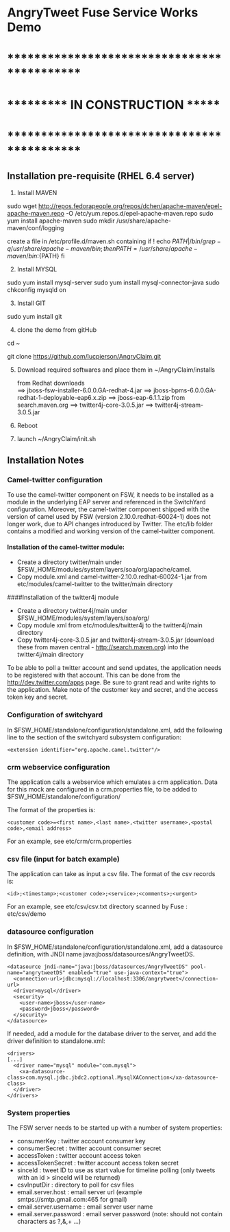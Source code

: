 AngryTweet Fuse Service Works Demo
==================================

# *******************************************
# ********* IN CONSTRUCTION             *****
# *******************************************

Installation pre-requisite (RHEL 6.4 server)
--------------------------------------------

1) Install MAVEN

sudo wget http://repos.fedorapeople.org/repos/dchen/apache-maven/epel-apache-maven.repo -O /etc/yum.repos.d/epel-apache-maven.repo
sudo yum install apache-maven
sudo mkdir /usr/share/apache-maven/conf/logging

create a file in /etc/profile.d/maven.sh containing
if ! echo ${PATH} | /bin/grep -q /usr/share/apache-maven/bin ; 
then
    PATH=/usr/share/apache-maven/bin:${PATH}
fi 

2) Install MYSQL

sudo yum install mysql-server
sudo yum install mysql-connector-java
sudo chkconfig mysqld on

3) Install GIT

sudo yum install git

4) clone the demo from gitHub

cd ~

git clone https://github.com/lucpierson/AngryClaim.git

5) Download required softwares and place them in ~/AngryClaim/installs

     from Redhat downloads       
        ==> jboss-fsw-installer-6.0.0.GA-redhat-4.jar 
        ==> jboss-bpms-6.0.0.GA-redhat-1-deployable-eap6.x.zip
        ==> jboss-eap-6.1.1.zip
     from search.maven.org 
        ==> twitter4j-core-3.0.5.jar
        ==> twitter4j-stream-3.0.5.jar
6) Reboot

7) launch ~/AngryClaim/init.sh



Installation Notes
------------------

### Camel-twitter configuration

To use the camel-twitter component on FSW, it needs to be installed as a module in the underlying EAP server and referenced in the SwitchYard configuration.
Moreover, the camel-twitter component shipped with the version of camel used by FSW (version 2.10.0.redhat-60024-1) does not longer work, due to API changes introduced by Twitter.
The etc/lib folder contains a modified and working version of the camel-twitter component.

#### Installation of the camel-twitter module:
* Create a directory twitter/main under $FSW_HOME/modules/system/layers/soa/org/apache/camel.
* Copy module.xml and camel-twitter-2.10.0.redhat-60024-1.jar from etc/modules/camel-twitter to the twitter/main directory

####Installation of the twitter4j module
* Create a directory twitter4j/main under $FSW_HOME/modules/system/layers/soa/org/
* Copy module xml from etc/modules/twitter4j to the twitter4j/main directory
* Copy twitter4j-core-3.0.5.jar and twitter4j-stream-3.0.5.jar (download these from maven central - http://search.maven.org) into the twitter4j/main directory

To be able to poll a twitter account and send updates, the application needs to be registered with that account. 
This can be done from the http://dev.twitter.com/apps page. 
Be sure to grant read and write rights to the application.
Make note of the customer key and secret, and the access token key and secret.  

### Configuration of switchyard

In $FSW_HOME/standalone/configuration/standalone.xml, add the following line to the <extensions> section of the switchyard subsystem configuration:

    <extension identifier="org.apache.camel.twitter"/>

### crm webservice configuration
The application calls a webservice which emulates a crm application. 
Data for this mock are configured in a crm.properties file, to be added to $FSW_HOME/standalone/configuration/

The format of the properties is:

    <customer code>=<first name>,<last name>,<twitter username>,<postal code>,<email address>

For an example, see etc/crm/crm.properties

### csv file (input for batch example)

The application can take as input a csv file.
The format of the csv records is:

    <id>;<timestamp>;<customer code>;<service>;<comments>;<urgent>

For an example, see etc/csv/csv.txt
directory scanned by Fuse : etc/csv/demo

### datasource configuration
In $FSW_HOME/standalone/configuration/standalone.xml, add a datasource definition, with JNDI name java:jboss/datasources/AngryTweetDS.

    <datasource jndi-name="java:jboss/datasources/AngryTweetDS" pool-name="angrytweetDS" enabled="true" use-java-context="true">
      <connection-url>jdbc:mysql://localhost:3306/angrytweet</connection-url>
      <driver>mysql</driver>
      <security>
        <user-name>jboss</user-name>
        <password>jboss</password>
      </security>
    </datasource>

If needed, add a module for the database driver to the server, and add the driver definition to standalone.xml:

    <drivers>
    [...]
      <driver name="mysql" module="com.mysql">
        <xa-datasource-class>com.mysql.jdbc.jbdc2.optional.MysqlXAConnection</xa-datasource-class>
      </driver>
    </drivers>

### System properties

The FSW server needs to be started up with a number of system properties:

* consumerKey : twitter account consumer key
* consumerSecret : twitter account consumer secret
* accessToken : twitter account access token
* accessTokenSecret : twitter account access token secret
* sinceId : tweet ID to use as start value for timeline polling (only tweets with an id > sinceId will be returned)
* csvInputDir : directory to poll for csv files
* email.server.host : email server url (example smtps://smtp.gmail.com:465 for gmail)
* email.server.username : email server user name
* email.server.password : email server password (note: should not contain characters as ?,&,+ ...) 


